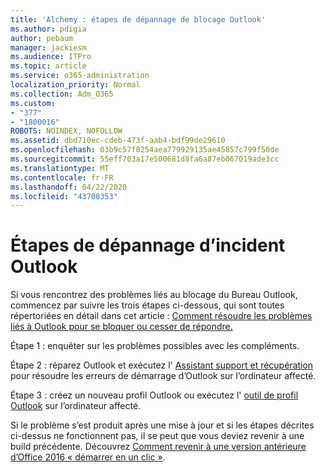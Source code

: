 ```yaml
---
title: 'Alchemy : étapes de dépannage de blocage Outlook'
ms.author: pdigia
author: pebaum
manager: jackiesm
ms.audience: ITPro
ms.topic: article
ms.service: o365-administration
localization_priority: Normal
ms.collection: Adm_O365
ms.custom:
- "377"
- "1800016"
ROBOTS: NOINDEX, NOFOLLOW
ms.assetid: dbd710ec-cdeb-473f-aab4-bdf99de29610
ms.openlocfilehash: 03b9c57f8254aea779929135ae45857c799f50de
ms.sourcegitcommit: 55eff703a17e500681d8fa6a87eb067019ade3cc
ms.translationtype: MT
ms.contentlocale: fr-FR
ms.lasthandoff: 04/22/2020
ms.locfileid: "43708353"
---
```

# <a name="outlook-crash-troubleshooting-steps"></a>Étapes de dépannage d’incident Outlook

Si vous rencontrez des problèmes liés au blocage du Bureau Outlook, commencez par suivre les trois étapes ci-dessous, qui sont toutes répertoriées en détail dans cet article : [Comment résoudre les problèmes liés à Outlook pour se bloquer ou cesser de répondre.](https://docs.microsoft.com/exchange/troubleshoot/outlook-crashes/crash-issues)
  
Étape 1 : enquêter sur les problèmes possibles avec les compléments.
  
Étape 2 : réparez Outlook et exécutez l' [Assistant support et récupération](https://aka.ms/SaRA-OutlookWontStart) pour résoudre les erreurs de démarrage d’Outlook sur l’ordinateur affecté.
  
Étape 3 : créez un nouveau profil Outlook ou exécutez l' [outil de profil Outlook](https://aka.ms/SaRA-OutlookSetupProfile) sur l’ordinateur affecté.
  
Si le problème s’est produit après une mise à jour et si les étapes décrites ci-dessus ne fonctionnent pas, il se peut que vous deviez revenir à une build précédente. Découvrez [Comment revenir à une version antérieure d’Office 2016 « démarrer en un clic »](https://support.microsoft.com/help/2770432).
  